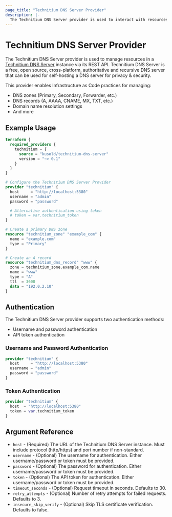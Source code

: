 ```yaml
---
page_title: "Technitium DNS Server Provider"
description: |-
  The Technitium DNS Server provider is used to interact with resources provided by Technitium DNS Server.
---
```


# Technitium DNS Server Provider

The Technitium DNS Server provider is used to manage resources in a [Technitium DNS Server](https://github.com/TechnitiumSoftware/DnsServer) instance via its REST API. Technitium DNS Server is a free, open source, cross-platform, authoritative and recursive DNS server that can be used for self-hosting a DNS server for privacy & security.

This provider enables Infrastructure as Code practices for managing:
- DNS zones (Primary, Secondary, Forwarder, etc.)
- DNS records (A, AAAA, CNAME, MX, TXT, etc.)
- Domain name resolution settings
- And more

## Example Usage

```terraform
terraform {
  required_providers {
    technitium = {
      source = "kusold/technitium-dns-server"
      version = "~> 0.1"
    }
  }
}

# Configure the Technitium DNS Server Provider
provider "technitium" {
  host     = "http://localhost:5380"
  username = "admin"
  password = "password"

  # Alternative authentication using token
  # token = var.technitium_token
}

# Create a primary DNS zone
resource "technitium_zone" "example_com" {
  name = "example.com"
  type = "Primary"
}

# Create an A record
resource "technitium_dns_record" "www" {
  zone = technitium_zone.example_com.name
  name = "www"
  type = "A"
  ttl  = 3600
  data = "192.0.2.10"
}
```

## Authentication

The Technitium DNS Server provider supports two authentication methods:

- Username and password authentication
- API token authentication

### Username and Password Authentication

```terraform
provider "technitium" {
  host     = "http://localhost:5380"
  username = "admin"
  password = "password"
}
```

### Token Authentication

```terraform
provider "technitium" {
  host  = "http://localhost:5380"
  token = var.technitium_token
}
```

## Argument Reference

* `host` - (Required) The URL of the Technitium DNS Server instance. Must include protocol (http/https) and port number if non-standard.
* `username` - (Optional) The username for authentication. Either username/password or token must be provided.
* `password` - (Optional) The password for authentication. Either username/password or token must be provided.
* `token` - (Optional) The API token for authentication. Either username/password or token must be provided.
* `timeout_seconds` - (Optional) Request timeout in seconds. Defaults to 30.
* `retry_attempts` - (Optional) Number of retry attempts for failed requests. Defaults to 3.
* `insecure_skip_verify` - (Optional) Skip TLS certificate verification. Defaults to false.